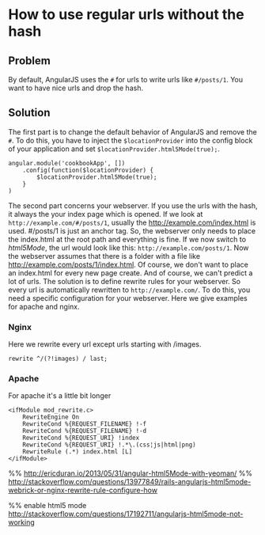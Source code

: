 # How to use regular urls without the hash

## Problem

By default, AngularJS uses the `#` for urls to write urls like `#/posts/1`. You want to have nice urls and drop the hash.


## Solution

The first part is to change the default behavior of AngularJS and remove the `#`. To do this, you have to inject the `$locationProvider` into the config block of your application and set `$locationProvider.html5Mode(true);`.

    angular.module('cookbookApp', [])
        .config(function($locationProvider) {
            $locationProvider.html5Mode(true);
        }
    )

The second part concerns your webserver. If you use the urls with the hash, it always the your index page which is opened. If we look at `http://example.com/#/posts/1`, usually the http://example.com/index.html is used. #/posts/1 is
just an anchor tag. So, the webserver only needs to place the index.html at the root path and everything is fine. If we now switch to *html5Mode*, the url would look like this: `http://example.com/posts/1`. Now the webserver assumes
that there is a folder with a file like http://example.com/posts/1/index.html. Of course, we don't want to place an index.html for every new page create. And of course, we can't predict a lot of urls. The solution is to define rewrite rules for your webserver. So every url is automatically rewritten to `http://example.com/`. To do this,  you need a specific configuration for your webserver. Here we give examples for apache and nginx.

### Nginx

Here we rewrite every url except urls starting with /images.

    rewrite ^/(?!images) / last;

### Apache

For apache it's a little bit longer

    <ifModule mod_rewrite.c>
        RewriteEngine On
        RewriteCond %{REQUEST_FILENAME} !-f
        RewriteCond %{REQUEST_FILENAME} !-d
        RewriteCond %{REQUEST_URI} !index
        RewriteCond %{REQUEST_URI} !.*\.(css¦js|html|png)
        RewriteRule (.*) index.html [L]
    </ifModule>


%% http://ericduran.io/2013/05/31/angular-html5Mode-with-yeoman/
%% http://stackoverflow.com/questions/13977849/rails-angularjs-html5mode-webrick-or-nginx-rewrite-rule-configure-how

%% enable html5 mode http://stackoverflow.com/questions/17192711/angularjs-html5mode-not-working
